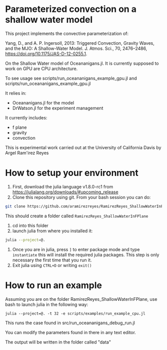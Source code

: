 # Parameterized convection on a shallow water model

This project implements the convective parameterization of:

Yang, D., and A. P. Ingersoll, 2013: Triggered Convection, Gravity Waves, and the MJO: A Shallow-Water Model. J. Atmos. Sci., 70, 2476–2486, https://doi.org/10.1175/JAS-D-12-0255.1.

On the Shallow Water model of Oceananigans.jl. It is currently supposed to work on GPU are CPU architecture.

To see usage see scripts/run_oceananigans_example_gpu.jl and scripts/run_oceananigans_example_gpu.jl

It relies in:
- Oceananigans.jl for the model
- DrWatson.jl for the experiment management

It currently includes:
- f plane
- gravity
- convection


This is experimental work carried out at the University of California Davis by Argel Ram\'irez Reyes

# How to setup your environment
1. First, download the julia language v1.8.0-rc1 from https://julialang.org/downloads/#upcoming_release
1. Clone this repository using git. From your bash session you can do:

```bash
git clone https://github.com/aramirezreyes/RamirezReyes_ShallowWaterInFPlane --branch RossbyPalooza2022 --single-branch
```

This should create a folder called `RamirezReyes_ShallowWaterInFPlane`

1. cd into this folder
1. launch julia from where you installed it:

```bash
julia --project=@.
```

1. Once you are in julia, press `]` to enter package mode and type `instantiate`
this will install the required julia packages. This step is only necessary the first time that you run it.
1. Exit julia using `CTRL+D` or writing `exit()`

# How to run an example
Assuming you are on the folder RamirezReyes_ShallowWaterInFPlane, use bash to launch julia in the following way:

`julia --project=@. -t 32 -e scripts/examples/run_example_cpu.jl`

This runs the case found in src/run_oceananigans_debug_run.jl

You can modify the parameters found in there in any text editor.

The output will be written in the folder called "data"